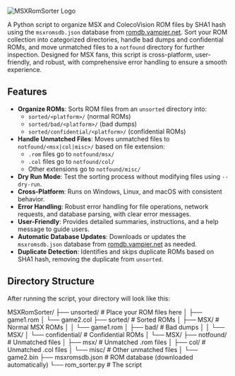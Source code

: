 ![MSXRomSorter Logo](https://via.placeholder.com/150) <!-- Replace with an actual logo if you have one -->

A Python script to organize MSX and ColecoVision ROM files by SHA1 hash using the `msxromsdb.json` database from [romdb.vampier.net](https://romdb.vampier.net). Sort your ROM collection into categorized directories, handle bad dumps and confidential ROMs, and move unmatched files to a `notfound` directory for further inspection. Designed for MSX fans, this script is cross-platform, user-friendly, and robust, with comprehensive error handling to ensure a smooth experience.

## Features

- **Organize ROMs**: Sorts ROM files from an `unsorted` directory into:
  - `sorted/<platform>/` (normal ROMs)
  - `sorted/bad/<platform>/` (bad dumps)
  - `sorted/confidential/<platform>/` (confidential ROMs)
- **Handle Unmatched Files**: Moves unmatched files to `notfound/<msx|col|misc>/` based on file extension:
  - `.rom` files go to `notfound/msx/`
  - `.col` files go to `notfound/col/`
  - Other extensions go to `notfound/misc/`
- **Dry Run Mode**: Test the sorting process without modifying files using `--dry-run`.
- **Cross-Platform**: Runs on Windows, Linux, and macOS with consistent behavior.
- **Error Handling**: Robust error handling for file operations, network requests, and database parsing, with clear error messages.
- **User-Friendly**: Provides detailed summaries, instructions, and a help message to guide users.
- **Automatic Database Updates**: Downloads or updates the `msxromsdb.json` database from [romdb.vampier.net](https://romdb.vampier.net) as needed.
- **Duplicate Detection**: Identifies and skips duplicate ROMs based on SHA1 hash, removing the duplicate from `unsorted`.

## Directory Structure

After running the script, your directory will look like this:

MSXRomSorter/
├── unsorted/                   # Place your ROM files here
│   ├── game1.rom
│   └── game2.col
├── sorted/                     # Sorted ROMs
│   ├── MSX/                    # Normal MSX ROMs
│   │   └── game1.rom
│   ├── bad/                    # Bad dumps
│   │   └── MSX/
│   └── confidential/           # Confidential ROMs
│       └── MSX/
├── notfound/                   # Unmatched files
│   ├── msx/                    # Unmatched .rom files
│   ├── col/                    # Unmatched .col files
│   └── misc/                   # Other unmatched files
│       └── game2.bin
├── msxromsdb.json              # ROM database (downloaded automatically)
└── rom_sorter.py               # The script



 

